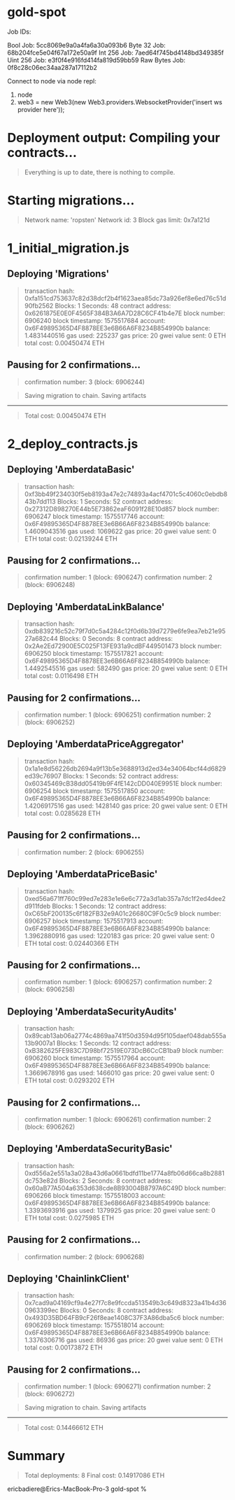 # gold-spot


Job IDs:

Bool Job: 5cc8069e9a0a4fa6a30a093b6
Byte 32 Job: 68b204fce5e04f67a172e50a9f
Int 256 Job: 7aed64f745bd4148bd349385f
Uint 256 Job: e3f0f4e916fd414fa819d59bb59
Raw Bytes Job: 0f8c28c06ec34aa287a17112b2


Connect to node via node repl:
1. node
2. web3 = new Web3(new Web3.providers.WebsocketProvider('insert ws provider here'));





Deployment output:
Compiling your contracts...
===========================
> Everything is up to date, there is nothing to compile.



Starting migrations...
======================
> Network name:    'ropsten'
> Network id:      3
> Block gas limit: 0x7a121d


1_initial_migration.js
======================

   Deploying 'Migrations'
   ----------------------
   > transaction hash:    0xfa151cd753637c82d38dcf2b4f1623aea85dc73a926ef8e6ed76c51d90fb2562
   > Blocks: 1            Seconds: 48
   > contract address:    0x6261875E0E0F4565F384B3A6A7D28C6CF41b4e7E
   > block number:        6906240
   > block timestamp:     1575517684
   > account:             0x6F49895365D4F8878EE3e6B66A6F8234B854990b
   > balance:             1.4831440516
   > gas used:            225237
   > gas price:           20 gwei
   > value sent:          0 ETH
   > total cost:          0.00450474 ETH

   Pausing for 2 confirmations...
   ------------------------------
   > confirmation number: 3 (block: 6906244)

   > Saving migration to chain.
   > Saving artifacts
   -------------------------------------
   > Total cost:          0.00450474 ETH


2_deploy_contracts.js
=====================

   Deploying 'AmberdataBasic'
   --------------------------
   > transaction hash:    0xf3bb49f234030f5eb8193a47e2c74893a4acf4701c5c4060c0ebdb843b7dd113
   > Blocks: 1            Seconds: 52
   > contract address:    0x27312D898270E44b5E73862eaF6091f28E10d857
   > block number:        6906247
   > block timestamp:     1575517746
   > account:             0x6F49895365D4F8878EE3e6B66A6F8234B854990b
   > balance:             1.4609043516
   > gas used:            1069622
   > gas price:           20 gwei
   > value sent:          0 ETH
   > total cost:          0.02139244 ETH

   Pausing for 2 confirmations...
   ------------------------------
   > confirmation number: 1 (block: 6906247)
   > confirmation number: 2 (block: 6906248)

   Deploying 'AmberdataLinkBalance'
   --------------------------------
   > transaction hash:    0xdb839216c52c79f7d0c5a4284c12f0d6b39d7279e6fe9ea7eb21e9527a682c44
   > Blocks: 0            Seconds: 8
   > contract address:    0x2Ae2Ed72900E5C025F13FE931a9cdBF449501473
   > block number:        6906250
   > block timestamp:     1575517821
   > account:             0x6F49895365D4F8878EE3e6B66A6F8234B854990b
   > balance:             1.4492545516
   > gas used:            582490
   > gas price:           20 gwei
   > value sent:          0 ETH
   > total cost:          0.0116498 ETH

   Pausing for 2 confirmations...
   ------------------------------
   > confirmation number: 1 (block: 6906251)
   > confirmation number: 2 (block: 6906252)

   Deploying 'AmberdataPriceAggregator'
   ------------------------------------
   > transaction hash:    0x1a1e8d56226db2694a9f13b5e3688913d2ed34e34064bcf44d6829ed39c76907
   > Blocks: 1            Seconds: 52
   > contract address:    0x60345469cB38dd05419b9F4fE142cDD040E9951E
   > block number:        6906254
   > block timestamp:     1575517850
   > account:             0x6F49895365D4F8878EE3e6B66A6F8234B854990b
   > balance:             1.4206917516
   > gas used:            1428140
   > gas price:           20 gwei
   > value sent:          0 ETH
   > total cost:          0.0285628 ETH

   Pausing for 2 confirmations...
   ------------------------------
   > confirmation number: 2 (block: 6906255)

   Deploying 'AmberdataPriceBasic'
   -------------------------------
   > transaction hash:    0xed56a671ff760c99ed7e283e1e6e6c772a3d1ab357a7dc1f2ed4dee2d911fdeb
   > Blocks: 1            Seconds: 12
   > contract address:    0xC65bF200135c6f182FB32e9A01c26680C9F0c5c9
   > block number:        6906257
   > block timestamp:     1575517913
   > account:             0x6F49895365D4F8878EE3e6B66A6F8234B854990b
   > balance:             1.3962880916
   > gas used:            1220183
   > gas price:           20 gwei
   > value sent:          0 ETH
   > total cost:          0.02440366 ETH

   Pausing for 2 confirmations...
   ------------------------------
   > confirmation number: 1 (block: 6906257)
   > confirmation number: 2 (block: 6906258)

   Deploying 'AmberdataSecurityAudits'
   -----------------------------------
   > transaction hash:    0x89cab13ab06a2774c4869aa741f50d3594d95f105daef048dab555a13b9007a1
   > Blocks: 1            Seconds: 12
   > contract address:    0xB382625FE983C7D98bf72519E073DcB6CcCB1ba9
   > block number:        6906260
   > block timestamp:     1575517964
   > account:             0x6F49895365D4F8878EE3e6B66A6F8234B854990b
   > balance:             1.3669678916
   > gas used:            1466010
   > gas price:           20 gwei
   > value sent:          0 ETH
   > total cost:          0.0293202 ETH

   Pausing for 2 confirmations...
   ------------------------------
   > confirmation number: 1 (block: 6906261)
   > confirmation number: 2 (block: 6906262)

   Deploying 'AmberdataSecurityBasic'
   ----------------------------------
   > transaction hash:    0xd556a2e551a3a028a43d6a0661bdfd11be1774a8fb06d66ca8b2881dc753e82d
   > Blocks: 2            Seconds: 8
   > contract address:    0x60aB77A504a6353d638cde8B93004B8797A6C49D
   > block number:        6906266
   > block timestamp:     1575518003
   > account:             0x6F49895365D4F8878EE3e6B66A6F8234B854990b
   > balance:             1.3393693916
   > gas used:            1379925
   > gas price:           20 gwei
   > value sent:          0 ETH
   > total cost:          0.0275985 ETH

   Pausing for 2 confirmations...
   ------------------------------
   > confirmation number: 2 (block: 6906268)

   Deploying 'ChainlinkClient'
   ---------------------------
   > transaction hash:    0x7cad9a04169cf9a4e27f7c8e9fccda513549b3c649d8323a41b4d360963399ec
   > Blocks: 0            Seconds: 8
   > contract address:    0x493D35BD64FB9cF26f8eae1408C37F3A86dba5c6
   > block number:        6906269
   > block timestamp:     1575518014
   > account:             0x6F49895365D4F8878EE3e6B66A6F8234B854990b
   > balance:             1.3376306716
   > gas used:            86936
   > gas price:           20 gwei
   > value sent:          0 ETH
   > total cost:          0.00173872 ETH

   Pausing for 2 confirmations...
   ------------------------------
   > confirmation number: 1 (block: 6906271)
   > confirmation number: 2 (block: 6906272)

   > Saving migration to chain.
   > Saving artifacts
   -------------------------------------
   > Total cost:          0.14466612 ETH


Summary
=======
> Total deployments:   8
> Final cost:          0.14917086 ETH


ericbadiere@Erics-MacBook-Pro-3 gold-spot % 

